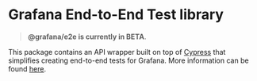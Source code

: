 # Grafana End-to-End Test library

> **@grafana/e2e is currently in BETA**.

This package contains an API wrapper built on top of [Cypress](https://www.cypress.io) that simplifies creating end-to-end tests for Grafana. More information can be found [here](https://github.com/Fenrislol/grafana/blob/master/contribute/style-guides/e2e.md).
